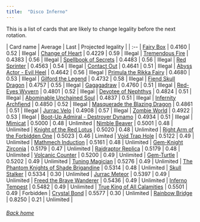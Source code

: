 ```yaml
---
title:  "Disco Inferno"
---
```


This is a list of cards that are likely to change legality before the next rotation.

| Card name | Average | Last | Projected legality |
| :-- |
[Fairy Box](https://db.ygoprodeck.com/card/?search=Fairy%20Box) | 0.4160 | 0.52 | Illegal |
[Change of Heart](https://db.ygoprodeck.com/card/?search=Change%20of%20Heart) | 0.4229 | 0.59 | Illegal |
[Tremendous Fire](https://db.ygoprodeck.com/card/?search=Tremendous%20Fire) | 0.4383 | 0.56 | Illegal |
[Spellbook of Secrets](https://db.ygoprodeck.com/card/?search=Spellbook%20of%20Secrets) | 0.4483 | 0.56 | Illegal |
[Red Sprinter](https://db.ygoprodeck.com/card/?search=Red%20Sprinter) | 0.4563 | 0.54 | Illegal |
[Contact Out](https://db.ygoprodeck.com/card/?search=Contact%20Out) | 0.4641 | 0.51 | Illegal |
[Abyss Actor - Evil Heel](https://db.ygoprodeck.com/card/?search=Abyss%20Actor%20-%20Evil%20Heel) | 0.4642 | 0.56 | Illegal |
[Primula the Rikka Fairy](https://db.ygoprodeck.com/card/?search=Primula%20the%20Rikka%20Fairy) | 0.4680 | 0.53 | Illegal |
[Gilford the Legend](https://db.ygoprodeck.com/card/?search=Gilford%20the%20Legend) | 0.4732 | 0.58 | Illegal |
[Fiend Skull Dragon](https://db.ygoprodeck.com/card/?search=Fiend%20Skull%20Dragon) | 0.4757 | 0.55 | Illegal |
[Gagagadraw](https://db.ygoprodeck.com/card/?search=Gagagadraw) | 0.4760 | 0.51 | Illegal |
[Red-Eyes Wyvern](https://db.ygoprodeck.com/card/?search=Red-Eyes%20Wyvern) | 0.4801 | 0.52 | Illegal |
[Devotee of Nephthys](https://db.ygoprodeck.com/card/?search=Devotee%20of%20Nephthys) | 0.4824 | 0.51 | Illegal |
[Abominable Unchained Soul](https://db.ygoprodeck.com/card/?search=Abominable%20Unchained%20Soul) | 0.4837 | 0.51 | Illegal |
[Infernity Archfiend](https://db.ygoprodeck.com/card/?search=Infernity%20Archfiend) | 0.4850 | 0.52 | Illegal |
[Masquerade the Blazing Dragon](https://db.ygoprodeck.com/card/?search=Masquerade%20the%20Blazing%20Dragon) | 0.4861 | 0.51 | Illegal |
[Jurrac Velo](https://db.ygoprodeck.com/card/?search=Jurrac%20Velo) | 0.4908 | 0.57 | Illegal |
[Zombie World](https://db.ygoprodeck.com/card/?search=Zombie%20World) | 0.4922 | 0.53 | Illegal |
[Boot-Up Admiral - Destroyer Dynamo](https://db.ygoprodeck.com/card/?search=Boot-Up%20Admiral%20-%20Destroyer%20Dynamo) | 0.4934 | 0.51 | Illegal |
[Mimicat](https://db.ygoprodeck.com/card/?search=Mimicat) | 0.5000 | 0.48 | Unlimited |
[Nimble Beaver](https://db.ygoprodeck.com/card/?search=Nimble%20Beaver) | 0.5001 | 0.48 | Unlimited |
[Knight of the Red Lotus](https://db.ygoprodeck.com/card/?search=Knight%20of%20the%20Red%20Lotus) | 0.5020 | 0.48 | Unlimited |
[Right Arm of the Forbidden One](https://db.ygoprodeck.com/card/?search=Right%20Arm%20of%20the%20Forbidden%20One) | 0.5023 | 0.46 | Limited |
[Void Trap Hole](https://db.ygoprodeck.com/card/?search=Void%20Trap%20Hole) | 0.5122 | 0.49 | Unlimited |
[Mathmech Induction](https://db.ygoprodeck.com/card/?search=Mathmech%20Induction) | 0.5161 | 0.48 | Unlimited |
[Gem-Knight Zirconia](https://db.ygoprodeck.com/card/?search=Gem-Knight%20Zirconia) | 0.5179 | 0.47 | Unlimited |
[Raidraptor Replica](https://db.ygoprodeck.com/card/?search=Raidraptor%20Replica) | 0.5179 | 0.48 | Unlimited |
[Volcanic Counter](https://db.ygoprodeck.com/card/?search=Volcanic%20Counter) | 0.5200 | 0.49 | Unlimited |
[Gem-Turtle](https://db.ygoprodeck.com/card/?search=Gem-Turtle) | 0.5202 | 0.49 | Unlimited |
[Tuning Magician](https://db.ygoprodeck.com/card/?search=Tuning%20Magician) | 0.5276 | 0.49 | Unlimited |
[The Phantom Knights of Shade Brigandine](https://db.ygoprodeck.com/card/?search=The%20Phantom%20Knights%20of%20Shade%20Brigandine) | 0.5314 | 0.48 | Unlimited |
[Skull Stalker](https://db.ygoprodeck.com/card/?search=Skull%20Stalker) | 0.5334 | 0.30 | Unlimited |
[Jurrac Meteor](https://db.ygoprodeck.com/card/?search=Jurrac%20Meteor) | 0.5397 | 0.49 | Unlimited |
[Freed the Brave Wanderer](https://db.ygoprodeck.com/card/?search=Freed%20the%20Brave%20Wanderer) | 0.5436 | 0.49 | Unlimited |
[Inferno Tempest](https://db.ygoprodeck.com/card/?search=Inferno%20Tempest) | 0.5482 | 0.49 | Unlimited |
[True King of All Calamities](https://db.ygoprodeck.com/card/?search=True%20King%20of%20All%20Calamities) | 0.5501 | 0.49 | Forbidden |
[Crystal Bond](https://db.ygoprodeck.com/card/?search=Crystal%20Bond) | 0.5577 | 0.30 | Unlimited |
[Rainbow Bridge](https://db.ygoprodeck.com/card/?search=Rainbow%20Bridge) | 0.8250 | 0.21 | Unlimited |

###### [Back home](index)